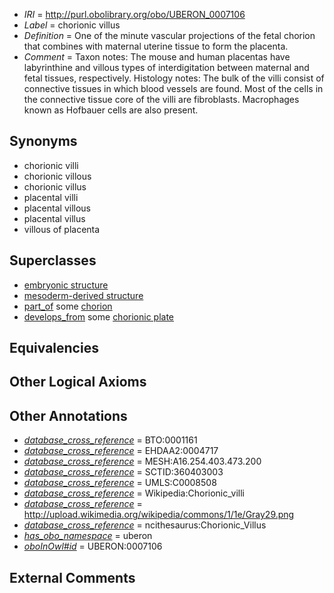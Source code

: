  * *IRI* = http://purl.obolibrary.org/obo/UBERON_0007106
 * *Label* = chorionic villus
 * *Definition* = One of the minute vascular projections of the fetal chorion that combines with maternal uterine tissue to form the placenta.
 * *Comment* = Taxon notes: The mouse and human placentas have labyrinthine and villous types of interdigitation between maternal and fetal tissues, respectively. Histology notes: The bulk of the villi consist of connective tissues in which blood vessels are found. Most of the cells in the connective tissue core of the villi are fibroblasts. Macrophages known as Hofbauer cells are also present.

## Synonyms

 * chorionic villi
 * chorionic villous
 * chorionic villus
 * placental villi
 * placental villous
 * placental villus
 * villous of placenta

## Superclasses

 * [embryonic structure](../../UBERON/50/UBERON_0002050.md)
 * [mesoderm-derived structure](../../UBERON/20/UBERON_0004120.md)
 * [part_of](../../BFO/50/BFO_0000050.md) some [chorion](../../UBERON/24/UBERON_0003124.md)
 * [develops_from](../../RO/02/RO_0002202.md) some [chorionic plate](../../UBERON/27/UBERON_0004027.md)

## Equivalencies


## Other Logical Axioms


## Other Annotations

 * *[database_cross_reference](../../ef/oboInOwl#hasDbXref.md)* = BTO:0001161
 * *[database_cross_reference](../../ef/oboInOwl#hasDbXref.md)* = EHDAA2:0004717
 * *[database_cross_reference](../../ef/oboInOwl#hasDbXref.md)* = MESH:A16.254.403.473.200
 * *[database_cross_reference](../../ef/oboInOwl#hasDbXref.md)* = SCTID:360403003
 * *[database_cross_reference](../../ef/oboInOwl#hasDbXref.md)* = UMLS:C0008508
 * *[database_cross_reference](../../ef/oboInOwl#hasDbXref.md)* = Wikipedia:Chorionic_villi
 * *[database_cross_reference](../../ef/oboInOwl#hasDbXref.md)* = http://upload.wikimedia.org/wikipedia/commons/1/1e/Gray29.png
 * *[database_cross_reference](../../ef/oboInOwl#hasDbXref.md)* = ncithesaurus:Chorionic_Villus
 * *[has_obo_namespace](../../ce/oboInOwl#hasOBONamespace.md)* = uberon
 * *[oboInOwl#id](../../id/oboInOwl#id.md)* = UBERON:0007106

## External Comments

